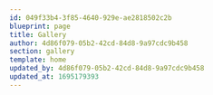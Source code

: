 ```yaml
---
id: 049f33b4-3f85-4640-929e-ae2818502c2b
blueprint: page
title: Gallery
author: 4d86f079-05b2-42cd-84d8-9a97cdc9b458
section: gallery
template: home
updated_by: 4d86f079-05b2-42cd-84d8-9a97cdc9b458
updated_at: 1695179393
---
```

